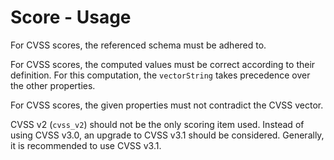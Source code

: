 # Score - Usage

For CVSS scores, the referenced schema must be adhered to.

For CVSS scores, the computed values must be correct according to their definition. For this computation, the `vectorString` takes precedence over the other properties.

For CVSS scores, the given properties must not contradict the CVSS vector.

CVSS v2 (`cvss_v2`) should not be the only scoring item used.
Instead of using CVSS v3.0, an upgrade to CVSS v3.1 should be considered.
Generally, it is recommended to use CVSS v3.1.
